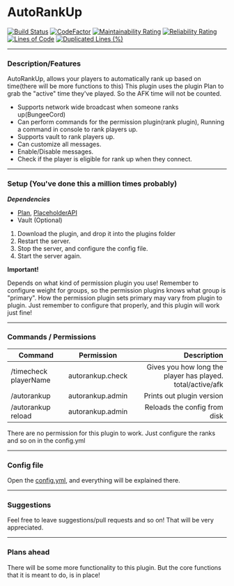# AutoRankUp
[![Build Status](https://travis-ci.com/1stian/autorankup.svg?branch=master)](https://travis-ci.com/1stian/autorankup)
[![CodeFactor](https://www.codefactor.io/repository/github/1stian/autorankup/badge)](https://www.codefactor.io/repository/github/1stian/autorankup)
[![Maintainability Rating](https://sonarcloud.io/api/project_badges/measure?project=1stian_autorankup&metric=sqale_rating)](https://sonarcloud.io/dashboard?id=1stian_autorankup)
[![Reliability Rating](https://sonarcloud.io/api/project_badges/measure?project=1stian_autorankup&metric=reliability_rating)](https://sonarcloud.io/dashboard?id=1stian_autorankup)
[![Lines of Code](https://sonarcloud.io/api/project_badges/measure?project=1stian_autorankup&metric=ncloc)](https://sonarcloud.io/dashboard?id=1stian_autorankup)
[![Duplicated Lines (%)](https://sonarcloud.io/api/project_badges/measure?project=1stian_autorankup&metric=duplicated_lines_density)](https://sonarcloud.io/dashboard?id=1stian_autorankup)
___
### Description/Features
AutoRankUp, allows your players to automatically rank up based on time(there will be more functions to this)
This plugin uses the plugin Plan to grab the "active" time they've played. So the AFK time will not be counted.

- Supports network wide broadcast when someone ranks up(BungeeCord)
- Can perform commands for the permission plugin(rank plugin), Running
a command in console to rank players up.
- Supports vault to rank players up.
- Can customize all messages.
- Enable/Disable messages.
- Check if the player is eligible for rank up when they connect.
____
### Setup (You've done this a million times probably)
***Dependencies***
- [Plan](https://www.spigotmc.org/resources/plan-player-analytics.32536/), [PlaceholderAPI](https://www.spigotmc.org/resources/placeholderapi.6245/)
- Vault (Optional)
1. Download the plugin, and drop it into the plugins folder
2. Restart the server.
3. Stop the server, and configure the config file.
4. Start the server again.

**Important!**

Depends on what kind of permission plugin you use!
Remember to configure weight for groups, so the permission plugins knows what
group is "primary". How the permission plugin sets primary may vary from 
plugin to plugin. Just remember to configure that properly, and this plugin will
work just fine!
___
### Commands / Permissions
| Command | Permission | Description |
| ---------- |:----------:| ---------:|
| /timecheck playerName | autorankup.check | Gives you how long the player has played. total/active/afk |
| /autorankup | autorankup.admin | Prints out plugin version |
| /autorankup reload | autorankup.admin | Reloads the config from disk |
There are no permission for this plugin to work. Just configure the ranks
and so on in the config.yml
___
### Config file
Open the [config.yml](https://github.com/1stian/autorankup/blob/master/spigot/src/main/resources/config.yml), and everything will be explained there.
___
### Suggestions
Feel free to leave suggestions/pull requests and so on!
That will be very appreciated.
___
### Plans ahead
There will be some more functionality to this plugin. 
But the core functions that it is meant to do, is in place!


